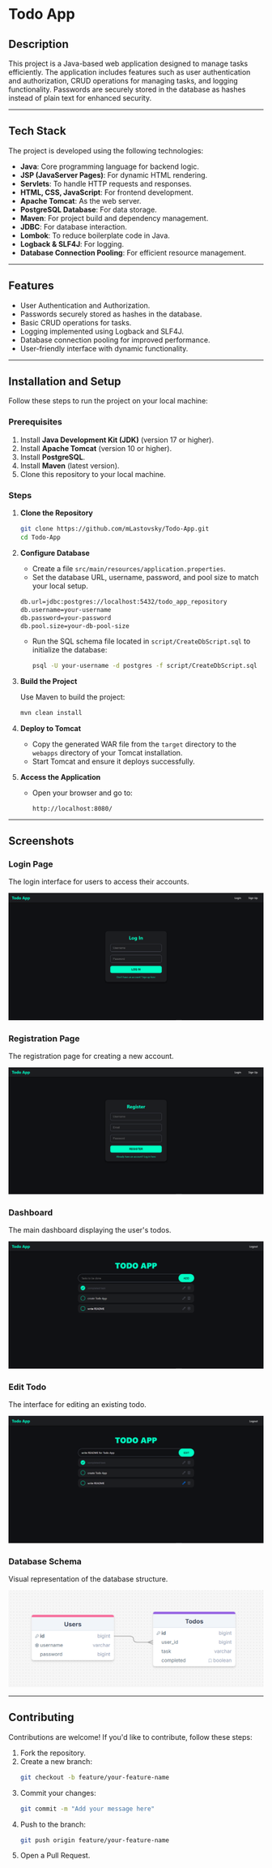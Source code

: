# Todo App

## Description

This project is a Java-based web application designed to manage tasks efficiently. The application includes features such as user authentication and authorization, CRUD operations for managing tasks, and logging functionality. Passwords are securely stored in the database as hashes instead of plain text for enhanced security.

---

## Tech Stack

The project is developed using the following technologies:

- **Java**: Core programming language for backend logic.
- **JSP (JavaServer Pages)**: For dynamic HTML rendering.
- **Servlets**: To handle HTTP requests and responses.
- **HTML, CSS, JavaScript**: For frontend development.
- **Apache Tomcat**: As the web server.
- **PostgreSQL Database**: For data storage.
- **Maven**: For project build and dependency management.
- **JDBC**: For database interaction.
- **Lombok**: To reduce boilerplate code in Java.
- **Logback & SLF4J**: For logging.
- **Database Connection Pooling**: For efficient resource management.

---

## Features

- User Authentication and Authorization.
- Passwords securely stored as hashes in the database.
- Basic CRUD operations for tasks.
- Logging implemented using Logback and SLF4J.
- Database connection pooling for improved performance.
- User-friendly interface with dynamic functionality.

---

## Installation and Setup

Follow these steps to run the project on your local machine:

### Prerequisites

1. Install **Java Development Kit (JDK)** (version 17 or higher).
2. Install **Apache Tomcat** (version 10 or higher).
3. Install **PostgreSQL**.
4. Install **Maven** (latest version).
5. Clone this repository to your local machine.

### Steps

1. **Clone the Repository**

   ```bash
   git clone https://github.com/mLastovsky/Todo-App.git
   cd Todo-App
   ```

2. **Configure Database**

   - Create a file `src/main/resources/application.properties`.
   - Set the database URL, username, password, and pool size to match your local setup.

   ```properties
   db.url=jdbc:postgres://localhost:5432/todo_app_repository
   db.username=your-username
   db.password=your-password
   db.pool.size=your-db-pool-size
   ```

   - Run the SQL schema file located in `script/CreateDbScript.sql` to initialize the database:

     ```bash
     psql -U your-username -d postgres -f script/CreateDbScript.sql
     ```

3. **Build the Project**

   Use Maven to build the project:

   ```bash
   mvn clean install
   ```

4. **Deploy to Tomcat**

   - Copy the generated WAR file from the `target` directory to the `webapps` directory of your Tomcat installation.
   - Start Tomcat and ensure it deploys successfully.

5. **Access the Application**

   - Open your browser and go to:
     ```
     http://localhost:8080/
     ```

---

## Screenshots

### Login Page
The login interface for users to access their accounts.

![Login Page](screenshots/login.png)

### Registration Page
The registration page for creating a new account.

![Registration Page](screenshots/registration.png)

### Dashboard
The main dashboard displaying the user's todos.

![Dashboard](screenshots/dashboard.png)

### Edit Todo
The interface for editing an existing todo.

![Edit Todo](screenshots/editTodo.png)

### Database Schema
Visual representation of the database structure.

![Database Schema](screenshots/dbSchema.png)

---

## Contributing

Contributions are welcome! If you'd like to contribute, follow these steps:

1. Fork the repository.
2. Create a new branch:
   ```bash
   git checkout -b feature/your-feature-name
   ```
3. Commit your changes:
   ```bash
   git commit -m "Add your message here"
   ```
4. Push to the branch:
   ```bash
   git push origin feature/your-feature-name
   ```
5. Open a Pull Request.
